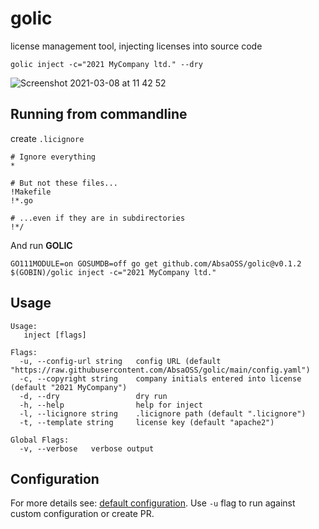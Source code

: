 # golic
license management tool, injecting licenses into source code
```
golic inject -c="2021 MyCompany ltd." --dry
```
![Screenshot 2021-03-08 at 11 42 52](https://user-images.githubusercontent.com/7195836/110310942-6d2f3680-8003-11eb-9540-b2e21b4f2b87.png)


## Running from commandline

create `.licignore`
```shell
# Ignore everything
*

# But not these files...
!Makefile
!*.go

# ...even if they are in subdirectories
!*/
````
And run **GOLIC**
```shell
GO111MODULE=on GOSUMDB=off go get github.com/AbsaOSS/golic@v0.1.2
$(GOBIN)/golic inject -c="2021 MyCompany ltd."
```


## Usage
```
Usage:
   inject [flags]

Flags:
  -u, --config-url string   config URL (default "https://raw.githubusercontent.com/AbsaOSS/golic/main/config.yaml")
  -c, --copyright string    company initials entered into license (default "2021 MyCompany")
  -d, --dry                 dry run
  -h, --help                help for inject
  -l, --licignore string    .licignore path (default ".licignore")
  -t, --template string     license key (default "apache2")

Global Flags:
  -v, --verbose   verbose output
```

## Configuration
For more details see: [default configuration](https://raw.githubusercontent.com/AbsaOSS/golic/main/config.yaml). 
Use `-u` flag to run against custom configuration or create PR. 

